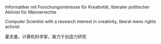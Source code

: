 Informatiker mit Forschungsinteresse für Kreativität, liberaler politischer Aktivist für Männerrechte

Computer Scientist with a research interest in creativity, liberal mens rights activist

霍夫曼，计算机科学家，致力于创造力研究
